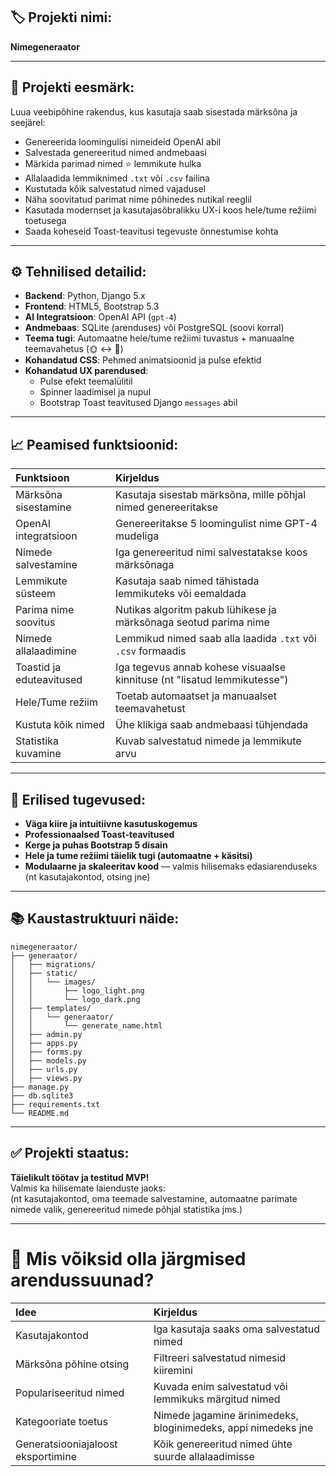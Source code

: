 ## 🏷️ Projekti nimi:  
**Nimegeneraator**

---

## 🎯 Projekti eesmärk:  
Luua veebipõhine rakendus, kus kasutaja saab sisestada märksõna ja seejärel:

- Genereerida loomingulisi nimeideid OpenAI abil  
- Salvestada genereeritud nimed andmebaasi  
- Märkida parimad nimed ⭐ lemmikute hulka  
- Allalaadida lemmiknimed `.txt` või `.csv` failina  
- Kustutada kõik salvestatud nimed vajadusel  
- Näha soovitatud parimat nime põhinedes nutikal reeglil  
- Kasutada modernset ja kasutajasõbralikku UX-i koos hele/tume režiimi toetusega  
- Saada koheseid Toast-teavitusi tegevuste õnnestumise kohta

---

## ⚙️ Tehnilised detailid:

- **Backend**: Python, Django 5.x
- **Frontend**: HTML5, Bootstrap 5.3
- **AI Integratsioon**: OpenAI API (`gpt-4`)
- **Andmebaas**: SQLite (arenduses) või PostgreSQL (soovi korral)
- **Teema tugi**: Automaatne hele/tume režiimi tuvastus + manuaalne teemavahetus (🌞 ↔ 🌙)
- **Kohandatud CSS**: Pehmed animatsioonid ja pulse efektid
- **Kohandatud UX parendused**:
  - Pulse efekt teemalülitil
  - Spinner laadimisel ja nupul
  - Bootstrap Toast teavitused Django `messages` abil

---

## 📈 Peamised funktsioonid:

| Funktsioon | Kirjeldus |
|:-----------|:----------|
| Märksõna sisestamine | Kasutaja sisestab märksõna, mille põhjal nimed genereeritakse |
| OpenAI integratsioon | Genereeritakse 5 loomingulist nime GPT-4 mudeliga |
| Nimede salvestamine | Iga genereeritud nimi salvestatakse koos märksõnaga |
| Lemmikute süsteem | Kasutaja saab nimed tähistada lemmikuteks või eemaldada |
| Parima nime soovitus | Nutikas algoritm pakub lühikese ja märksõnaga seotud parima nime |
| Nimede allalaadimine | Lemmikud nimed saab alla laadida `.txt` või `.csv` formaadis |
| Toastid ja eduteavitused | Iga tegevus annab kohese visuaalse kinnituse (nt "lisatud lemmikutesse") |
| Hele/Tume režiim | Toetab automaatset ja manuaalset teemavahetust |
| Kustuta kõik nimed | Ühe klikiga saab andmebaasi tühjendada |
| Statistika kuvamine | Kuvab salvestatud nimede ja lemmikute arvu

---

## 🌟 Erilised tugevused:

- **Väga kiire ja intuitiivne kasutuskogemus**
- **Professionaalsed Toast-teavitused**  
- **Kerge ja puhas Bootstrap 5 disain**  
- **Hele ja tume režiimi täielik tugi (automaatne + käsitsi)**  
- **Modulaarne ja skaleeritav kood** — valmis hilisemaks edasiarenduseks (nt kasutajakontod, otsing jne)

---

## 📚 Kaustastruktuuri näide:

```
nimegeneraator/
├── generaator/
│   ├── migrations/
│   ├── static/
│   │   └── images/
│   │       ├── logo_light.png
│   │       └── logo_dark.png
│   ├── templates/
│   │   └── generaator/
│   │       └── generate_name.html
│   ├── admin.py
│   ├── apps.py
│   ├── forms.py
│   ├── models.py
│   ├── urls.py
│   ├── views.py
├── manage.py
├── db.sqlite3
├── requirements.txt
└── README.md
```

---

## ✅ Projekti staatus:
**Täielikult töötav ja testitud MVP!**  
Valmis ka hilisemate laienduste jaoks:  
(nt kasutajakontod, oma teemade salvestamine, automaatne parimate nimede valik, genereeritud nimede põhjal statistika jms.)

---

# 🚀 Mis võiksid olla järgmised arendussuunad?

| Idee | Kirjeldus |
|:-----|:----------|
| Kasutajakontod | Iga kasutaja saaks oma salvestatud nimed |
| Märksõna põhine otsing | Filtreeri salvestatud nimesid kiiremini |
| Populariseeritud nimed | Kuvada enim salvestatud või lemmikuks märgitud nimed |
| Kategooriate toetus | Nimede jagamine ärinimedeks, bloginimedeks, appi nimedeks jne |
| Generatsiooniajaloost eksportimine | Kõik genereeritud nimed ühte suurde allalaadimisse |
